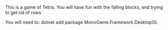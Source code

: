 This is a game of Tetris. You will have fun with the falling blocks, and trying to get rid of rows

You will need to: dotnet add package MonoGame.Framework.DesktopGL
